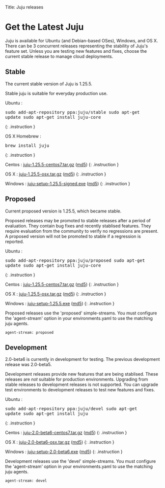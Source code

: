 Title: Juju releases  


# Get the Latest Juju

Juju is available for Ubuntu (and Debian-based OSes), Windows, and OS X.
There can be 3 concurrent releases representing the stability of Juju's
feature set. Unless you are testing new features and fixes, choose the
current stable release to manage cloud deployments.


## Stable

The current stable version of Juju is 1.25.5.

Stable juju is suitable for everyday production use.

Ubuntu
: <pre>sudo add-apt-repository ppa:juju/stable
sudo apt-get update
sudo apt-get install juju-core</pre>
{: .instruction }

OS X Homebrew
: <pre>brew install juju</pre>
{: .instruction }

Centos
: [juju-1.25.5-centos7.tar.gz](https://launchpad.net/juju-core/1.25/1.25.5/+download/juju-1.25.5-centos7.tar.gz) ([md5](https://launchpad.net/juju-core/1.25/1.25.5/+download/juju-1.25.5-centos7.tar.gz/+md5))
{: .instruction }

OS X
: [juju-1.25.5-osx.tar.gz](https://launchpad.net/juju-core/1.25/1.25.5/+download/juju-1.25.5-osx.tar.gz) ([md5](https://launchpad.net/juju-core/1.25/1.25.5/+download/juju-1.25.5-osx.tar.gz/+md5))
{: .instruction }

Windows
: [juju-setup-1.25.5-signed.exe](https://launchpad.net/juju-core/1.25/1.25.5/+download/juju-setup-1.25.5-signed.exe) ([md5](https://launchpad.net/juju-core/1.25/1.25.5/+download/juju-setup-1.25.5-signed.exe/+md5))
{: .instruction }


## Proposed

Current proposed version is 1.25.5, which became stable.

Proposed releases may be promoted to stable releases after a period of
evaluation. They contain bug fixes and recently stablised features. They
require evaluation from the community to verify no regressions are
present. A proposed version will not be promoted to stable if a
regression is reported.

Ubuntu
: <pre>sudo add-apt-repository ppa:juju/proposed
sudo apt-get update
sudo apt-get install juju-core</pre>
{: .instruction }

Centos
: [juju-1.25.5-centos7.tar.gz](https://launchpad.net/juju-core/1.25/1.25.5/+download/juju-1.25.5-centos7.tar.gz) ([md5](https://launchpad.net/juju-core/1.25/1.25.5/+download/juju-1.25.5-centos7.tar.gz/+md5))
{: .instruction }

OS X
: [juju-1.25.5-osx.tar.gz](https://launchpad.net/juju-core/1.25/1.25.5/+download/juju-1.25.5-osx.tar.gz) ([md5](https://launchpad.net/juju-core/1.25/1.25.5/+download/juju-1.25.5-osx.tar.gz/+md5))
{: .instruction }

Windows
: [juju-setup-1.25.5.exe](https://launchpad.net/juju-core/1.25/1.25.5/+download/juju-setup-1.25.5.exe) ([md5](https://launchpad.net/juju-core/1.25/1.25.5/+download/juju-setup-1.25.5.exe/+md5))
{: .instruction }

Proposed releases use the 'proposed' simple-streams. You must configure
the 'agent-stream' option in your environments.yaml to use the matching
juju agents.

```no-highlight
agent-stream: proposed
```

## Development

2.0-beta6 is currently in development for testing.
The previous development release was 2.0-beta5.

Development releases provide new features that are being stablised.
These releases are *not* suitable for production environments. Upgrading
from stable releases to development releases is not supported. You can
upgrade test environments to development releases to test new features
and fixes.

Ubuntu
: <pre>sudo add-apt-repository ppa:juju/devel
sudo apt-get update
sudo apt-get install juju</pre>
{: .instruction }

Centos
: [juju-2.0-beta6-centos7.tar.gz](https://launchpad.net/juju-core/trunk/2.0-beta6/+download/juju-2.0-beta6-centos7.tar.gz) ([md5](https://launchpad.net/juju-core/trunk/2.0-beta6/+download/juju-2.0-beta6-centos7.tar.gz/+md5))
{: .instruction }

OS X
: [juju-2.0-beta6-osx.tar.gz](https://launchpad.net/juju-core/trunk/2.0-beta6/+download/juju-2.0-beta6-osx.tar.gz) ([md5](https://launchpad.net/juju-core/trunk/2.0-beta6/+download/juju-2.0-beta6-osx.tar.gz/+md5))
{: .instruction }

Windows
: [juju-setup-2.0-beta6.exe](https://launchpad.net/juju-core/trunk/2.0-beta6/+download/juju-setup-2.0-beta6.exe) ([md5](https://launchpad.net/juju-core/trunk/2.0-beta6/+download/juju-setup-2.0-beta6.exe/+md5))
{: .instruction }

Development releases use the 'devel' simple-streams. You must configure
the 'agent-stream' option in your environments.yaml to use the matching
juju agents.

```no-highlight
agent-stream: devel
```
